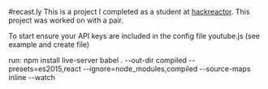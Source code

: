 #recast.ly
This is a project I completed as a student at [hackreactor](http://hackreactor.com). This project was worked on with a pair.

To start ensure your API keys are included in the config file youtube.js (see example and create file)

run: 
npm install
live-server
babel . --out-dir compiled --presets=es2015,react --ignore=node_modules,compiled --source-maps inline --watch

